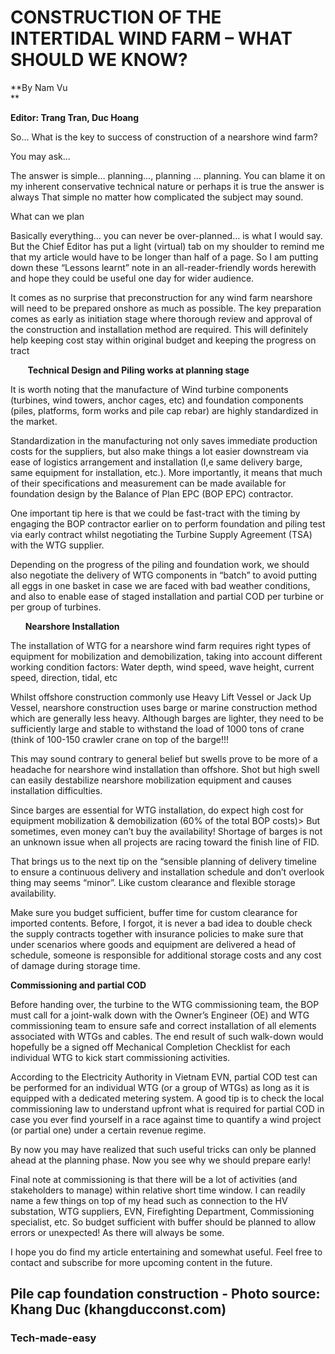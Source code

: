 # CONSTRUCTION OF THE INTERTIDAL WIND FARM – WHAT SHOULD WE KNOW?

**By Nam Vu  
**

**Editor: Trang Tran, Duc Hoang**

So… What is the key to success of construction of a nearshore wind farm?

You may ask…

The answer is simple… planning…, planning … planning. You can blame it on my inherent conservative technical nature or perhaps it is true the answer is always That simple no matter how complicated the subject may sound.

What can we plan

Basically everything… you can never be over-planned… is what I would say. But the Chief Editor has put a light (virtual) tab on my shoulder to remind me that my article would have to be longer than half of a page. So I am putting down these “Lessons learnt” note in an all-reader-friendly words herewith and hope they could be useful one day for wider audience.

It comes as no surprise that preconstruction for any wind farm nearshore will need to be prepared onshore as much as possible. The key preparation comes as early as initiation stage where thorough review and approval of the construction and installation method are required. This will definitely help keeping cost stay within original budget and keeping the progress on tract

       **Technical Design and Piling works at planning stage**

It is worth noting that the manufacture of Wind turbine components (turbines, wind towers, anchor cages, etc) and foundation components (piles, platforms, form works and pile cap rebar) are highly standardized in the market.

Standardization in the manufacturing not only saves immediate production costs for the suppliers, but also make things a lot easier downstream via ease of logistics arrangement and installation (I,e same delivery barge, same equipment for installation, etc.). More importantly, it means that much of their specifications and measurement can be made available for foundation design by the Balance of Plan EPC (BOP EPC) contractor.

One important tip here is that we could be fast-tract with the timing by engaging the BOP contractor earlier on to perform foundation and piling test via early contract whilst negotiating the Turbine Supply Agreement (TSA) with the WTG supplier.

Depending on the progress of the piling and foundation work, we should also negotiate the delivery of WTG components in “batch” to avoid putting all eggs in one basket in case we are faced with bad weather conditions, and also to enable ease of staged installation and partial COD per turbine or per group of turbines.

      **Nearshore Installation**

The installation of WTG for a nearshore wind farm requires right types of equipment for mobilization and demobilization, taking into account different working condition factors: Water depth, wind speed, wave height, current speed, direction, tidal, etc

Whilst offshore construction commonly use Heavy Lift Vessel or Jack Up Vessel, nearshore construction uses barge or marine construction method which are generally less heavy. Although barges are lighter, they need to be sufficiently large and stable to withstand the load of 1000 tons of crane (think of 100-150 crawler crane on top of the barge!!!

This may sound contrary to general belief but swells prove to be more of a headache for nearshore wind installation than offshore. Shot but high swell can easily destabilize nearshore mobilization equipment and causes installation difficulties.

Since barges are essential for WTG installation, do expect high cost for equipment mobilization & demobilization (60% of the total BOP costs)> But sometimes, even money can’t buy the availability! Shortage of barges is not an unknown issue when all projects are racing toward the finish line of FID.

That brings us to the next tip on the “sensible planning of delivery timeline to ensure a continuous delivery and installation schedule and don’t overlook thing may seems “minor”. Like custom clearance and flexible storage availability.

Make sure you budget sufficient, buffer time for custom clearance for imported contents. Before, I forgot, it is never a bad idea to double check the supply contracts together with insurance policies to make sure that under scenarios where goods and equipment are delivered a head of schedule, someone is responsible for additional storage costs and any cost of damage during storage time.

**Commissioning and partial COD**

Before handing over, the turbine to the WTG commissioning team, the BOP must call for a joint-walk down with the Owner’s Engineer (OE) and WTG commissioning team to ensure safe and correct installation of all elements associated with WTGs and cables. The end result of such walk-down would hopefully be a signed off Mechanical Completion Checklist for each individual WTG to kick start commissioning activities.

According to the Electricity Authority in Vietnam EVN, partial COD test can be performed for an individual WTG (or a group of WTGs) as long as it is equipped with a dedicated metering system. A good tip is to check the local commissioning law to understand upfront what is required for partial COD in case you ever find yourself in a race against time to quantify a wind project (or partial one) under a certain revenue regime.

By now you may have realized that such useful tricks can only be planned ahead at the planning phase. Now you see why we should prepare early!

Final note at commissioning is that there will be a lot of activities (and stakeholders to manage) within relative short time window. I can readily name a few things on top of my head such as connection to the HV substation, WTG suppliers, EVN, Firefighting Department, Commissioning specialist, etc. So budget sufficient with buffer should be planned to allow errors or unexpected! As there will always be some.

I hope you do find my article entertaining and somewhat useful. Feel free to contact and subscribe for more upcoming content in the future.

## Pile cap foundation construction - Photo source: Khang Duc (khangducconst.com)

### Tech-made-easy

